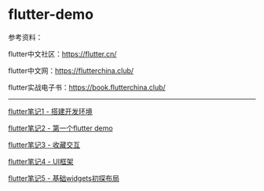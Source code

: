 # flutter-demo
参考资料：

flutter中文社区：https://flutter.cn/

flutter中文网：https://flutterchina.club/

flutter实战电子书：https://book.flutterchina.club/

---

[flutter笔记1 - 搭建开发环境](https://github.com/mxdios/flutter-demo/blob/master/docs/001.md)

[flutter笔记2 - 第一个flutter demo](https://github.com/mxdios/flutter-demo/blob/master/docs/002.md)

[flutter笔记3 - 收藏交互](https://github.com/mxdios/flutter-demo/blob/master/docs/003.md)

[flutter笔记4 - UI框架 ](https://github.com/mxdios/flutter-demo/blob/master/docs/004.md)

[flutter笔记5 - 基础widgets初探布局](https://github.com/mxdios/flutter-demo/blob/master/docs/005.md)

